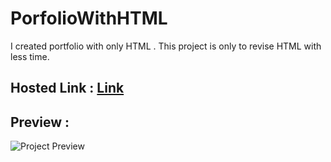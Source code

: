 # PorfolioWithHTML
I created portfolio with only HTML . This project is only to revise HTML with less time.

## Hosted Link : [Link](https://rohitrajvaidya5.github.io/PorfolioWithHTML/)

## Preview :

![Project Preview](![image](https://user-images.githubusercontent.com/109543331/229783627-3793caa8-c708-4058-aa00-0aecc01e6fa2.png))

